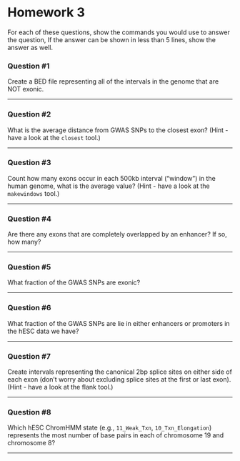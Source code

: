 # Homework 3

For each of these questions, show the commands you would use to answer the question, If the answer can be shown in less than 5 lines, show the answer as well.

### Question #1
Create a BED file representing all of the intervals in the genome that are NOT exonic.

***
### Question #2

What is the average distance from GWAS SNPs to the closest exon? (Hint - have a look at the `closest` tool.)

***
### Question #3
Count how many exons occur in each 500kb interval (“window”) in the human genome, what is the average value? (Hint - have a look at the `makewindows` tool.)

***
### Question #4
Are there any exons that are completely overlapped by an enhancer? If so, how many?

***
### Question #5
What fraction of the GWAS SNPs are exonic?

***
### Question #6
What fraction of the GWAS SNPs are lie in either enhancers or promoters in the hESC data we have?

***
### Question #7
Create intervals representing the canonical 2bp splice sites on either side of each exon (don’t worry about excluding splice sites at the first or last exon). (Hint - have a look at the flank tool.)

***
### Question #8
Which hESC ChromHMM state (e.g., `11_Weak_Txn`, `10_Txn_Elongation`) represents the most number of base pairs in each of chromosome 19 and chromosome 8?

***